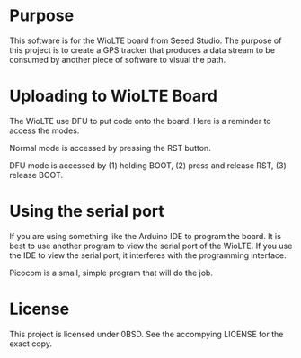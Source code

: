# Purpose

This software is for the WioLTE board from Seeed Studio. The purpose of this
project is to create a GPS tracker that produces a data stream to be consumed
by another piece of software to visual the path.

# Uploading to WioLTE Board

The WioLTE use DFU to put code onto the board. Here is a reminder to access the
modes.

Normal mode is accessed by pressing the RST button.

DFU mode is accessed by (1) holding BOOT, (2) press and release RST, 
(3) release BOOT.

# Using the serial port

If you are using something like the Arduino IDE to program the board. It is 
best to use another program to view the serial port of the WioLTE. If you
use the IDE to view the serial port, it interferes with the programming
interface.

Picocom is a small, simple program that will do the job.

# License

This project is licensed under 0BSD. See the accompying LICENSE for the exact
copy.
